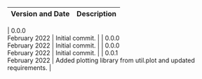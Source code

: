 |Version and Date       | Description           |
|-----------------------|-----------------------|

| 0.0.0<br>February 2022 | Initial commit. |
| 0.0.0<br>February 2022 | Initial commit. |
| 0.0.0<br>February 2022 | Initial commit. |
| 0.0.1<br>February 2022 | Added plotting library from util.plot and updated <br> requirements. |

